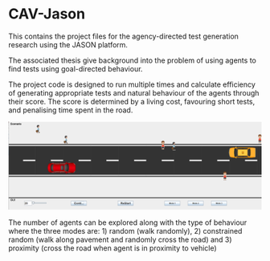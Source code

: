 # CAV-Jason
This contains the project files for the agency-directed test generation research using the JASON platform.

The associated thesis give background into the problem of using agents to find tests using goal-directed behaviour.

The project code is designed to run multiple times and calculate efficiency of generating appropriate tests and natural behaviour of the agents through their score. The score is determined by a living cost, favouring short tests, and penalising time spent in the road.

![jason_screenshot](jason-cav.png)

The number of agents can be explored along with the type of behaviour where the three modes are: 1) random (walk randomly), 2) constrained random (walk along pavement and randomly cross the road) and 3) proximity (cross the road when agent is in proximity to vehicle)
